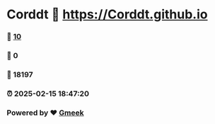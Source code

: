 # Corddt :link: https://Corddt.github.io 
### :page_facing_up: [10](https://Corddt.github.io/tag.html) 
### :speech_balloon: 0 
### :hibiscus: 18197 
### :alarm_clock: 2025-02-15 18:47:20 
### Powered by :heart: [Gmeek](https://github.com/Meekdai/Gmeek)
